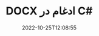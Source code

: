 ---
############################# Static ############################
layout: "auto-gen-merge"
date: 2022-10-25T12:08:55
draft: false
otherformats: dot dotm dotx epub html mht mhtml odp ods odt one otp ott pdf pps ppsx

############################# Head ############################
head_title: "ادغام DOCX فایل در C# | DOCX ادغام"
head_description: "چندین فایل DOCX را در یک فایل با استفاده از API ادغام اسناد C# .NET ادغام کنید. صفحات خاص یا محدوده صفحات از اسناد مختلف تا یک سند واحد را ادغام کنید."

############################# Header ############################
title: "DOCX ادغام در C#"
description: "DOCX را با چند خط کد .NET ادغام کنید."
bg_image: "https://cms.admin.containerize.com/templates/aspose/App_Themes/V3/images/bg/header1.png"
bg_overlay: false
button:
    enable: true
    icon: "fas fa-arrow-down"
    label: "دانلود آزمایشی رایگان"
    link: "https://downloads.groupdocs.com/merger/net"

############################# SubMenu ############################
submenu:
    enable: true

    left:
        img_alt: "GroupDocs.Merger for .NET"
        image: "https://cms.admin.containerize.com/templates/groupdocs/images/product-logos/90x90-noborder/groupdocs-merger-net.png"
        product: "GroupDocs.Merger"
        platform: ".NET"

    middle:
        button:

            # button loop
            - link: "https://apireference.groupdocs.com/merger/net"
              text: "مرجع API"

            # button loop
            - link: "https://github.com/groupdocs-merger"
              text: "نمونه های کد"

            # button loop
            - link: "https://products.groupdocs.app/merger/family"
              text: "دموهای زنده"

            # button loop
            - link: "https://purchase.groupdocs.com/pricing/merger/net"
              text: "قیمت گذاری"

    right:
        link_download: "https://downloads.groupdocs.com/merger"
        link_learn: "https://docs.groupdocs.com/merger/net"
        link_buy: "https://purchase.groupdocs.com"

############################# About ############################
about:
    enable: true
    title: "درباره GroupDocs.Merger for .NET API"
    content: |
        [GroupDocs.Merger for .NET](/fa/merger/net/) یک راه حل مناسب برای ادغام چندین PDF، Microsoft Office (Word، Excel، PowerPoint، OneNote)، OpenDocument، HTML، تصاویر و بسیاری از اسناد دیگر در یک فایل واحد در برنامه های .NET. GroupDocs.Merger تلاش زیادی برای شما صرفه جویی می کند، زیرا شما مجاز به ادغام اسناد DOCX هستید - نیازی به نصب نرم افزار شخص ثالث، برنامه دسکتاپ یا افزونه نیست. حالا دیگر نیازی به تلف کردن زمان و ادغام فایل ها به صورت دستی نیست! ماموریت GroupDocs ارائه بهترین کیفیت و ساده‌سازی گردش‌های کاری پردازش اسناد است.
        
        GroupDocs.Merger API یک انتخاب مناسب برای راه حل های شرکتی است که به ویژگی های ادغام فایل نیاز دارد. این APIها در تمام سیستم عامل ها و پلتفرم های اصلی از جمله .NET Framework, .NET Standard, .NET Core, Mono به خوبی پشتیبانی می شوند.

############################# Steps ############################
steps:
    enable: true
    title_left: "نحوه ادغام چندین فایل DOCX"
    content_left: |
        [GroupDocs.Merger for .NET](/fa/merger/net/) برای توسعه‌دهندگان .NET آسان می‌کند تا با پیاده‌سازی یک فایل، دو یا چند فایل DOCX را در برنامه‌های خود ادغام کنند. چند قدم آسان
        
        * نمونه جدیدی از **Merger** ایجاد کنید و مسیر سند منبع را به عنوان پارامتر سازنده عبور دهید.
        * **Join** کلاس **Merger** را فراخوانی کنید و از مسیر سند منبع دوم عبور کنید.
        * برای ذخیره سند ادغام شده، **Save** کلاس **Merger** را فراخوانی کنید.

    title_right: "سیستم مورد نیاز"
    content_right: |
        APIهای GroupDocs.Merger for .NET در همه سیستم عامل ها و سیستم عامل های اصلی پشتیبانی می شوند. لطفا قبل از اجرای کد زیر، از نصب پیش نیازهای زیر بر روی سیستم خود اطمینان حاصل کنید.

        * سیستم عامل: مایکروسافت ویندوز، لینوکس، MacOS
        * محیط های توسعه: Visual Studio, Xamarin, MonoDevelop
        * چارچوب ها: .NET Framework, .NET Standard, .NET Core, Mono
        * آخرین نسخه GroupDocs.Merger for .NET را از [NuGet](https://www.nuget.org/packages/groupdocs.merger) دانلود کنید
         
    code: |
     {{% merger/additional-styles %}}
     {{< merger/code-merger title="نحوه ادغام فایل‌های DOCX با استفاده از کد نمونه C#">}}

        ```csharp    
        // فایل‌های DOCX را با استفاده از GroupDocs.Merger API ادغام کنید
        // ادغام فوری با سند ورودی DOCX
        using (Merger merger = new Merger("input1.docx"))
          {
            // فراخوانی روش Join نمونه کلاس Merger و عبور از مسیر سند منبع دوم
            merger.Join("input2.docx");
    
            // برای ذخیره سند ادغام شده، روش Save نمونه کلاس Merger را فراخوانی کنید
            merger.Save("merged-file.docx");
          }
        ```
     {{< /merger/code-merger >}}

############################# Demos ############################
demos:
    enable: true
    title: "دموهای زنده - برنامه آنلاین برای ادغام اسناد"
    content: |
       اکنون با بازدید از وب سایت [GroupDocs.Merger Live Demos](https://products.groupdocs.app/merger/docx) بیش از یک فایل DOCX را ادغام کنید.
       نسخه ی نمایشی زنده دارای مزایای زیر است.
        
############################# About Formats ############################
about_formats:
    enable: true

############################# More Formats ############################
more_formats:
    enable: true
    title: "ادغام سایر فرمت های سند"
    content: |
        .NET API ادغام اسناد برای قالب‌های فایل و تصاویر. برخی از قالب های سند محبوب را همانطور که در زیر ذکر شده است با هم ادغام کنید.

############################# Back to top ###############################
back_to_top:
    enable: true
---